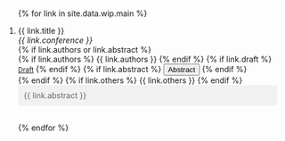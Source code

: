 <!-- <h3 id="publications" style="margin: 2px 0px -15px;">Working Papers</h3> -->

<h3 id="wip" style="margin: 2px 0px -15px;"></h3>

<div class="publications">
<ol class="bibliography">

{% for link in site.data.wip.main %}

<li>
<div class="pub-row">
  <div class="col-sm-9" style="position: relative;padding-right: 15px;padding-left: 0px;">
      <!-- <div class="title"><a>{{ link.title }}</a></div> -->
      <div class="title">{{ link.title }}</div>
      <div class="periodical"><em>{{ link.conference }}</em>
      </div>
    <div class="links">
      {% if link.authors or link.abstract %}
        <div class="author">
        {% if link.authors %} 
          {{ link.authors }}
        {% endif %}
              {% if link.draft %} 
           <a href="{{ link.draft }}" class="btn btn-sm z-depth-0" role="button" target="_blank" style="font-size:12px;">Draft</a>
      {% endif %}
        {% if link.abstract %} 
          <button id="{{ link.id }}" onClick="reply_click()" class="accordion"> Abstract </button>
        {% endif %}
        </div>
      {% endif %}
      {% if link.others %} 
        {{ link.others }}
      {% endif %}
      <div id="{{ link.id }}" class="panel" style="background-color: #F1F1F1; color: #666; padding: 10px;">
    {{ link.abstract }}
    </div>
    </div>
  </div>
</div>
</li>

<br>

{% endfor %}

</ol>
</div>


